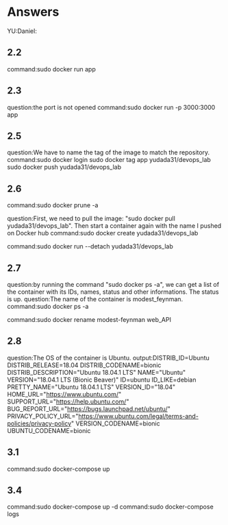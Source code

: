 # Answers

YU:Daniel:

## 2.2
command:sudo docker run app

## 2.3
question:the port is not opened
command:sudo docker run -p 3000:3000 app

## 2.5
question:We have to name the tag of the image to match the repository.
command:sudo docker login
	sudo docker tag app yudada31/devops_lab
	sudo docker push yudada31/devops_lab

## 2.6
command:sudo docker prune -a

question:First, we need to pull the image: "sudo docker pull yudada31/devops_lab".
	 Then start a container again with the name I pushed on Docker hub
command:sudo docker create yudada31/devops_lab

command:sudo docker run --detach yudada31/devops_lab

## 2.7
question:by running the command "sudo docker ps -a", we can get a list of the container with its IDs, names, status and other informations. The status is up.
question:The name of the container is modest_feynman.
command:sudo docker ps -a

command:sudo docker rename modest-feynman web_API

## 2.8
question:The OS of the container is Ubuntu.
output:DISTRIB_ID=Ubuntu
DISTRIB_RELEASE=18.04
DISTRIB_CODENAME=bionic
DISTRIB_DESCRIPTION="Ubuntu 18.04.1 LTS"
NAME="Ubuntu"
VERSION="18.04.1 LTS (Bionic Beaver)"
ID=ubuntu
ID_LIKE=debian
PRETTY_NAME="Ubuntu 18.04.1 LTS"
VERSION_ID="18.04"
HOME_URL="https://www.ubuntu.com/"
SUPPORT_URL="https://help.ubuntu.com/"
BUG_REPORT_URL="https://bugs.launchpad.net/ubuntu/"
PRIVACY_POLICY_URL="https://www.ubuntu.com/legal/terms-and-policies/privacy-policy"
VERSION_CODENAME=bionic
UBUNTU_CODENAME=bionic


## 3.1
command:sudo docker-compose up

## 3.4
command:sudo docker-compose up -d
command:sudo docker-compose logs
